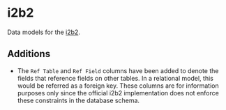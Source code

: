 # i2b2

Data models for the [i2b2](https://www.i2b2.org).

## Additions

- The `Ref Table` and `Ref Field` columns have been added to denote the fields that reference fields on other tables. In a relational model, this would be referred as a foreign key. These columns are for information purposes only since the official i2b2 implementation does not enforce these constraints in the database schema.
